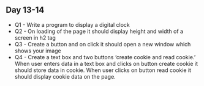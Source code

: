 ## Day 13-14
* Q1 - Write a program to display a digital clock
* Q2 - On loading of the page it should display height and width of a screen in h2 tag
* Q3 - Create a button and on click it should open a new window which shows your image
* Q4 - Create a text box and two buttons ‘create cookie and read cookie.’ When user enters data in a text box and clicks on button create cookie it should store data in cookie. When user clicks on button read cookie it should display cookie data on the page.
